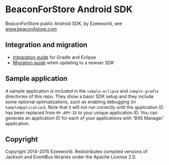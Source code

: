 BeaconForStore Android SDK
===============

BeaconForStore public Android SDK, by Ezeeworld, see www.beacon4store.com

## Integration and migration

- [Integration guide](https://github.com/ezeeworld/B4S-Android-SDK/wiki/Integration-guide) for Gradle and Eclipse
- [Migration guide](https://github.com/ezeeworld/B4S-Android-SDK/wiki/Migration-guide) when updating to a newser SDK

## Sample application

A sample application is included in the `sample-eclipse` and `sample-gradle` directories of this repo. They show a basic SDK setup and they include some optional optimalizations, such as enabling debugging (in `SampleApplication`). Note that it will not run correctly until the application ID has been replaced from `MY-APP-ID` to your unique application ID. You can generate an application ID for each of your applications with 'B4S Manager' application.

## Copyright

Copyright 2014-2015 Ezeeworld. Redistributes compiled versions of Jackson and EventBus libraries under the Apache License 2.0.
